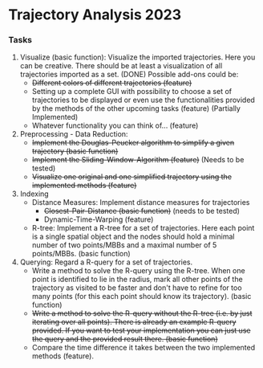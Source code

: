 # Trajectory Analysis 2023

### Tasks

1. Visualize (basic function): Visualize the imported trajectories. Here you can be creative. There should be at least a visualization of all trajectories imported as a set. (DONE)
   Possible add-ons could be:
   - ~~Different colors of different trajectories (feature)~~
   - Setting up a complete GUI with possibility to choose a set of trajectories to be displayed or even use the functionalities provided by the methods of the other upcoming tasks (feature) (Partially Implemented)
   - Whatever functionality you can think of... (feature)
2. Preprocessing - Data Reduction:
   - ~~Implement the Douglas-Peucker algorithm to simplify a given trajectory (basic function)~~
   - ~~Implement the Sliding-Window-Algorithm (feature)~~ (Needs to be tested)
   - ~~Visualize one original and one simplified trajectory using the implemented methods (feature)~~
3. Indexing
   - Distance Measures: Implement distance measures for trajectories
     - ~~Closest-Pair-Distance (basic function)~~ (needs to be tested)
     - Dynamic-Time-Warping (feature)
   - R-tree: Implement a R-tree for a set of trajectories. Here each point is a single spatial object and the nodes should hold a minimal number of two points/MBBs and a maximal number of 5 points/MBBs. (basic function)
4. Querying: Regard a R-query for a set of trajectories.
   - Write a method to solve the R-query using the R-tree. When one point is identified to lie in the radius, mark all other points of the trajectory as visited to be faster and don't have to refine for too many points (for this each point should know its trajectory). (basic function)
   - ~~Write a method to solve the R-query without the R-tree (i.e. by just iterating over all points). There is already an example R-query provided. If you want to test your implementation you can just use the query and the provided result there. (basic function)~~
   - Compare the time difference it takes between the two implemented methods (feature).
